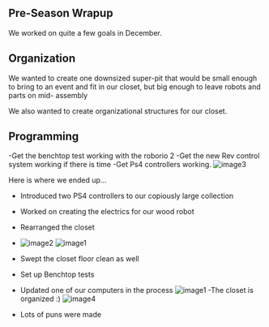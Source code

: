 ## Pre-Season Wrapup

We worked on quite a few goals in December. 

## Organization 
We wanted to create one downsized super-pit that would be small enough to bring to an event and fit in our closet, but big enough to leave robots and parts on mid- assembly

We also wanted to create organizational structures for our closet.

## Programming
-Get the benchtop test working with the roborio 2
-Get the new Rev control system working if there is time
-Get Ps4 controllers working.
![image3](https://user-images.githubusercontent.com/25676667/148632165-6d74f0e4-4d6b-48c4-b851-24eed8c13945.jpg)

Here is where we ended up...

- Introduced two PS4 controllers to our copiously large collection
- Worked on creating the electrics for our wood robot 

- Rearranged the closet
- ![image2](https://user-images.githubusercontent.com/25676667/148632176-ee6adbad-076b-437e-89ea-0334f8cc613b.jpg)
![image1](https://user-images.githubusercontent.com/25676667/148632216-d0df3b56-fb36-4b8a-922d-13d99f30c9fb.jpg)

- Swept the closet floor clean as well
- Set up Benchtop tests
- Updated one of our computers in the process
![image1](https://user-images.githubusercontent.com/25676667/148632184-ca14ef5d-90fa-4ae5-b0b1-f74fcbcbb6e0.jpg)
-The closet is organized :)
![image4](https://user-images.githubusercontent.com/25676667/148632223-faeb1870-dd4d-4a26-a192-ba66cf6e88d0.jpg)

- Lots of puns were made
